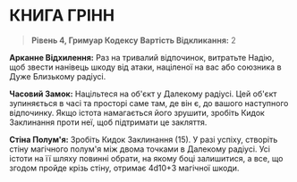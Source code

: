 ﻿# КНИГА ГРІНН

> **Рівень 4, Гримуар Кодексу**
> **Вартість Відкликання:** 2

**Арканне Відхилення:** Раз на тривалий відпочинок, витратьте Надію, щоб звести нанівець шкоду від атаки, націленої на вас або союзника в Дуже Близькому радіусі.

**Часовий Замок:** Націльтеся на об'єкт у Далекому радіусі. Цей об'єкт зупиняється в часі та просторі саме там, де він є, до вашого наступного відпочинку. Якщо істота намагається його зрушити, зробіть Кидок Заклинання проти неї, щоб підтримати це закляття.

**Стіна Полум'я:** Зробіть Кидок Заклинання (15). У разі успіху, створіть стіну магічного полум'я між двома точками в Далекому радіусі. Усі істоти на її шляху повинні обрати, на якому боці залишитися, а все, що згодом пройде крізь стіну, отримає 4d10+3 магічної шкоди.